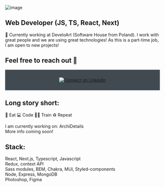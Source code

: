![image](https://user-images.githubusercontent.com/109315248/222006798-47d8302c-dfb0-42ce-bf38-2c6761ad019c.png)


## Web Developer (JS, TS, React, Next)

🔭 Currently working at DeveloArt (Software House from Poland). I work with great people and we are using great technologies! 
As this is a part-time job, I am open to new projects!

  ##  Feel free to reach out 💬

<div align="center" style="background:#414a50; padding: 25px 0;">
     <a href="https://www.linkedin.com/in/piotr-andrzejewski-6241751a3/">
        <img src="https://raw.githubusercontent.com/Iwi4a/iwi4a/master/assets/linkedin.svg" alt="Connect on Linkedin">
    </a>
</div>



  ## Long story short:

🥑 Eat 💻 Code 💪🏽 Train ♻️ Repeat

I am currently working on:
ArchiDetails <br>
More info coming soon!

  ## Stack: 
React, Next.js, Typescript, Javascript<br>
Redux, context API<br>
Sass modules, BEM, Chakra, MUI, Styled-components<br>
Node, Express, MongoDB<br>
Photoshop, Figma<br>

